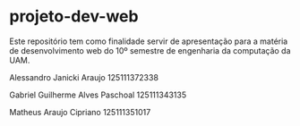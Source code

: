 # projeto-dev-web
Este repositório tem como finalidade servir de apresentação para a matéria de desenvolvimento web do 10º semestre de engenharia da computação da UAM. 

Alessandro Janicki Araujo 
125111372338

Gabriel Guilherme Alves Paschoal
125111343135

Matheus Araujo Cipriano 
125111351017
